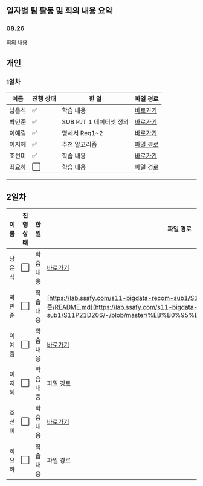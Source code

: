 ## 일자별 팀 활동 및 회의 내용 요약

### 08.26

회의 내용
<br>

## 개인

### 1일차

| 이름  | 진행 상태                | 한 일        | 파일 경로                                                                               |
| --- | -------------------- | ---------- | ----------------------------------------------------------------------------------- |
| 남은식 | :white_check_mark:   | 학습 내용      | [바로가기](./남은식)                                                                       |
| 박민준 | :white_check_mark:   | SUB PJT 1 데이터셋 정의 | [바로가기](https://lab.ssafy.com/s11-bigdata-recom-sub1/S11P21D206/-/blob/master/박민준/README.md) |
| 이예림 | :white_check_mark:   | 명세서 Req1~2 | [바로가기](./이예림)                                                                       |
| 이지혜 | :white_check_mark:   | 추천 알고리즘    | [파일 경로](./이지혜/1일차)                                                                  |
| 조선미 | :white_check_mark:   | 학습 내용      | [바로가기](https://lab.ssafy.com/s11-bigdata-recom-sub1/S11P21D206/-/blob/master/%EC%A1%B0%EC%84%A0%EB%AF%B8/README.md) |
| 최요하 | :white_large_square: | 학습 내용      | 파일 경로                                                                               |

---

## 2일차

| 이름  | 진행 상태                | 한 일   | 파일 경로                                                                                                                                                                                              |
| --- | -------------------- | ----- | -------------------------------------------------------------------------------------------------------------------------------------------------------------------------------------------------- |
| 남은식 | :white_large_square: | 학습 내용 | [바로가기](./%EB%82%A8%EC%9D%80%EC%8B%9D)                                                                                                                                                              |
| 박민준 | :white_large_square: | 학습 내용 | [https://lab.ssafy.com/s11-bigdata-recom-sub1/S11P21D206/-/blob/master/박민준/README.md](https://lab.ssafy.com/s11-bigdata-recom-sub1/S11P21D206/-/blob/master/%EB%B0%95%EB%AF%BC%EC%A4%80/README.md) |
| 이예림 | :white_large_square: | 학습 내용 | [바로가기](./%EC%9D%B4%EC%98%88%EB%A6%BC)                                                                                                                                                              |
| 이지혜 | :white_large_square: | 학습 내용 | [파일 경로](./%EC%9D%B4%EC%A7%80%ED%98%9C/1%EC%9D%BC%EC%B0%A8)                                                                                                                                         |
| 조선미 | :white_large_square: | 학습 내용 | [바로가기](https://lab.ssafy.com/s11-bigdata-recom-sub1/S11P21D206/-/blob/master/%EC%A1%B0%EC%84%A0%EB%AF%B8/README.md) |
| 최요하 | :white_large_square: | 학습 내용 | 파일 경로                                                                                                                                                                                              |
